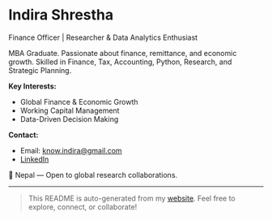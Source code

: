 # Indira Shrestha

Finance Officer | Researcher & Data Analytics Enthusiast

MBA Graduate. Passionate about finance, remittance, and economic growth. Skilled in Finance, Tax, Accounting, Python, Research, and Strategic Planning.

**Key Interests:**
- Global Finance & Economic Growth
- Working Capital Management
- Data-Driven Decision Making

**Contact:**
- Email: know.indira@gmail.com
- [LinkedIn](https://linkedin.com/in/indirastha)

📍 Nepal — Open to global research collaborations.

---

> This README is auto-generated from my [website](https://indira-shrestha.com.np). Feel free to explore, connect, or collaborate!
